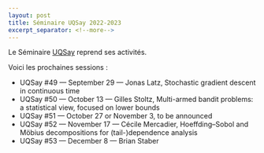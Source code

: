 ```yaml
---
layout: post
title: Séminaire UQSay 2022-2023
excerpt_separator: <!--more-->
---
```


Le Séminaire [UQSay](https://www.uqsay.org) reprend ses activités.

Voici les prochaines sessions :
<!--more-->
 * UQSay #49 — September 29 — Jonas Latz, Stochastic gradient descent in continuous time
 * UQSay #50 — October 13 — Gilles Stoltz, Multi-armed bandit problems: a statistical view, focused on lower
   bounds
 * UQSay #51 — October 27 or November 3, to be announced 
 * UQSay #52 — November 17 — Cécile Mercadier, Hoeffding–Sobol and Möbius decompositions for (tail-)dependence analysis
 * UQSay #53 — December 8 — Brian Staber
